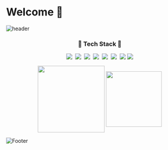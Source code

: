# Welcome 👋
![header](https://capsule-render.vercel.app/api?type=waving&color=6FC7E1&height=200&section=header&text=jhanks21&fontSize=70)

<h3 align="center">💪 Tech Stack 💪</h3>

<p align="center"? Techs that I've used at least once </p>

<p align="center">
 <img src="https://img.shields.io/badge/Python-3766AB?style=for-the-badge&logo=Python&logoColor=white" /></a>&nbsp 
 <img src="https://img.shields.io/badge/Java-007396?style=for-the-badge&logo=Java&logoColor=white" /></a>&nbsp 
 <img src="https://img.shields.io/badge/C++-00599C?style=for-the-badge&logo=cplusplus&logoColor=white" /></a>&nbsp 
 <img src="https://img.shields.io/badge/Mysql-FCC624?style=for-the-badge&logo=Mysql&logoColor=white" /></a>&nbsp 
 <img src="https://img.shields.io/badge/C-A8B9CC?style=for-the-badge&logo=c&logoColor=white" /></a>&nbsp                               
 <img src="https://img.shields.io/badge/Flutter-02569B?style=for-the-badge&logo=Flutter&logoColor=white" /></a>&nbsp
 <img src="https://img.shields.io/badge/Dart-0175C2?style=for-the-badge&logo=Dart&logoColor=white">
 <img src="https://img.shields.io/badge/ROS-white?style=for-the-badge&logo=ROS&logoColor=black">
                                
                                
<div align="center">
<img height="180em" src="https://github-readme-stats.vercel.app/api?username=jeongahn&show_icons=true&theme=prussian" align = "center"/>
<img height="150em" src="https://github-readme-stats.vercel.app/api/top-langs?username=jeongahn&show_icons=true&locale=en&layout=compact&theme=prussian" align = "center"/>
</div>



![Footer](https://capsule-render.vercel.app/api?type=waving&color=6FC7E1&height=200&section=footer)
